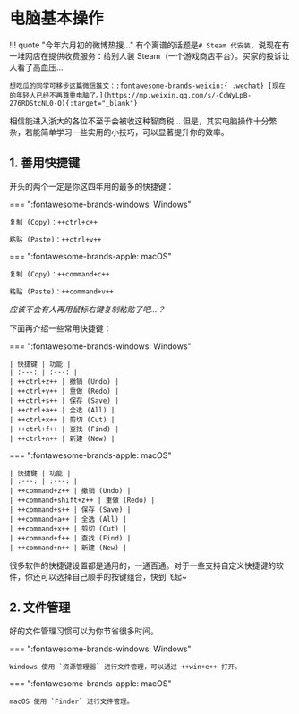 # 电脑基本操作

!!! quote "今年六月初的微博热搜..."
    有个离谱的话题是`# Steam 代安装`，说现在有一堆网店在提供收费服务：给别人装 Steam（一个游戏商店平台）。买家的投诉让人看了高血压...
    
    想吃瓜的同学可移步这篇微信推文：:fontawesome-brands-weixin:{ .wechat} [现在的年轻人已经不再尊重电脑了。](https://mp.weixin.qq.com/s/-CdWyLpB-276RDStcNL0-Q){:target="_blank"}

相信能进入浙大的各位不至于会被收这种智商税... 但是，其实电脑操作十分繁杂，若能简单学习一些实用的小技巧，可以显著提升你的效率。

## **1. 善用快捷键**

开头的两个一定是你这四年用的最多的快捷键：

=== ":fontawesome-brands-windows: Windows"

    复制 (Copy)：++ctrl+c++

    粘贴 (Paste)：++ctrl+v++

=== ":fontawesome-brands-apple: macOS"

    复制 (Copy)：++command+c++

    粘贴 (Paste)：++command+v++

*应该不会有人再用鼠标右键复制粘贴了吧...？*

下面再介绍一些常用快捷键：

=== ":fontawesome-brands-windows: Windows"

    | 快捷键 | 功能 |
    | :---: | :---: |
    | ++ctrl+z++ | 撤销 (Undo) |
    | ++ctrl+y++ | 重做 (Redo) |
    | ++ctrl+s++ | 保存 (Save) |
    | ++ctrl+a++ | 全选 (All) |
    | ++ctrl+x++ | 剪切 (Cut) |
    | ++ctrl+f++ | 查找 (Find) |
    | ++ctrl+n++ | 新建 (New) |

=== ":fontawesome-brands-apple: macOS"

    | 快捷键 | 功能 |
    | :---: | :---: |
    | ++command+z++ | 撤销 (Undo) |
    | ++command+shift+z++ | 重做 (Redo) |
    | ++command+s++ | 保存 (Save) |
    | ++command+a++ | 全选 (All) |
    | ++command+x++ | 剪切 (Cut) |
    | ++command+f++ | 查找 (Find) |
    | ++command+n++ | 新建 (New) |

很多软件的快捷键设置都是通用的，一通百通。对于一些支持自定义快捷键的软件，你还可以选择自己顺手的按键组合，快到飞起~

## **2. 文件管理**

好的文件管理习惯可以为你节省很多时间。

=== ":fontawesome-brands-windows: Windows"

    Windows 使用 `资源管理器` 进行文件管理，可以通过 ++win+e++ 打开。




=== ":fontawesome-brands-apple: macOS"

    macOS 使用 `Finder` 进行文件管理。
